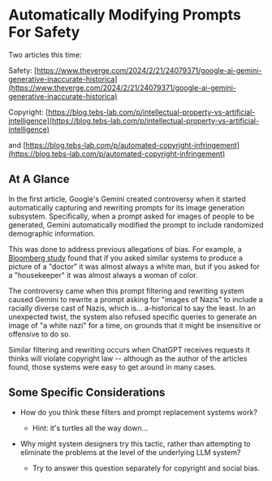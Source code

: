 # Automatically Modifying Prompts For Safety

Two articles this time:

Safety: [https://www.theverge.com/2024/2/21/24079371/google-ai-gemini-generative-inaccurate-historica](https://www.theverge.com/2024/2/21/24079371/google-ai-gemini-generative-inaccurate-historica)

Copyright: [https://blog.tebs-lab.com/p/intellectual-property-vs-artificial-intelligence](https://blog.tebs-lab.com/p/intellectual-property-vs-artificial-intelligence)

and [https://blog.tebs-lab.com/p/automated-copyright-infringement](https://blog.tebs-lab.com/p/automated-copyright-infringement)

## At A Glance

In the first article, Google's Gemini created controversy when it started automatically capturing and rewriting prompts for its image generation subsystem. Specifically, when a prompt asked for images of people to be generated, Gemini automatically modified the prompt to include randomized demographic information.

This was done to address previous allegations of bias. For example, a [Bloomberg study](https://www.bloomberg.com/graphics/2023-generative-ai-bias/) found that if you asked similar systems to produce a picture of a "doctor" it was almost always a white man, but if you asked for a "housekeeper" it was almost always a woman of color. 

The controversy came when this prompt filtering and rewriting system caused Gemini to rewrite a prompt asking for "images of Nazis" to include a racially diverse cast of Nazis, which is... a-historical to say the least. In an unexpected twist, the system also refused specific queries to generate an image of "a white nazi" for a time, on grounds that it might be insensitive or offensive to do so.

Similar filtering and rewriting occurs when ChatGPT receives requests it thinks will violate copyright law -- although as the author of the articles found, those systems were easy to get around in many cases.

## Some Specific Considerations

* How do you think these filters and prompt replacement systems work?
    * Hint: it's turtles all the way down...

* Why might system designers try this tactic, rather than attempting to eliminate the problems at the level of the underlying LLM system?
    * Try to answer this question separately for copyright and social bias. 